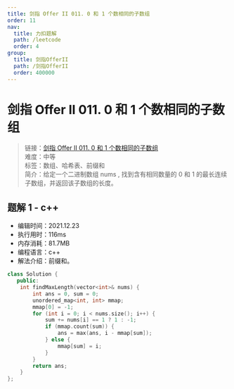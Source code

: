 ```yaml
---
title: 剑指 Offer II 011. 0 和 1 个数相同的子数组
order: 11
nav:
  title: 力扣题解
  path: /leetcode
  order: 4
group:
  title: 剑指OfferII
  path: /剑指OfferII
  order: 400000
---
```


# 剑指 Offer II 011. 0 和 1 个数相同的子数组

> 链接：[剑指 Offer II 011. 0 和 1 个数相同的子数组](https://leetcode-cn.com/problems/A1NYOS/)  
> 难度：中等  
> 标签：数组、哈希表、前缀和  
> 简介：给定一个二进制数组 nums , 找到含有相同数量的 0 和 1 的最长连续子数组，并返回该子数组的长度。

## 题解 1 - c++

- 编辑时间：2021.12.23
- 执行用时：116ms
- 内存消耗：81.7MB
- 编程语言：c++
- 解法介绍：前缀和。

```cpp
class Solution {
   public:
    int findMaxLength(vector<int>& nums) {
        int ans = 0, sum = 0;
        unordered_map<int, int> mmap;
        mmap[0] = -1;
        for (int i = 0; i < nums.size(); i++) {
            sum += nums[i] == 1 ? 1 : -1;
            if (mmap.count(sum)) {
                ans = max(ans, i - mmap[sum]);
            } else {
                mmap[sum] = i;
            }
        }
        return ans;
    }
};
```
